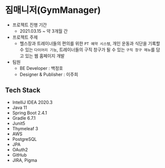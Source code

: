 # 짐매니저(GymManager)

- 프로젝트 진행 기간
  - 2021.03.15 ~ 약 3개월 간
- 프로젝트 주제
  - 헬스장과 트레이너들의 편의를 위한 `PT 예약 시스템`, 개인 운동과 식단을 기록할 수 있는 `다이어리 기능`, 트레이너들의 구직 창구가 될 수 있는 `구직 창구 메뉴`를 담고 있는 웹 홈페이지 개발
- 팀원
  - BE Developer : 백정호
  - Designer & Publisher : 이주희

## Tech Stack

- IntelliJ IDEA 2020.3
- Java 11
- Spring Boot 2.4.1
- Gradle 6.7.1
- Junit5
- Thymeleaf 3
- AWS
- PostgreSQL
- JPA
- OAuth2
- GitHub
- JIRA, Pigma
